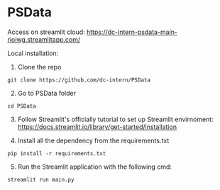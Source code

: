 # PSData

Access on streamlit cloud: https://dc-intern-psdata-main-rioiwg.streamlitapp.com/

Local installation:


1. Clone the repo
```
git clone https://github.com/dc-intern/PSData
```


2. Go to PSData folder
```
cd PSData
```


3. Follow Streamlit's officially tutorial to set up Streamlit envirnoment: https://docs.streamlit.io/library/get-started/installation


4. Install all the dependency from the requirements.txt
```
pip install -r requirements.txt
```


5. Run the Streamlit application with the following cmd:
```
streamlit run main.py
```
